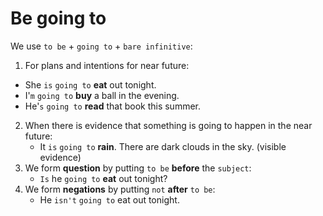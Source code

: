 # Be going to
We use `to be` + `going to` + `bare infinitive`:
1. For plans and intentions for near future:
  - She `is` `going to` **eat** out tonight.
  - I'`m` `going to` **buy** a ball in the evening.
  - He'`s` `going to` **read** that book this summer.
2. When there is evidence that something is going to happen in the near future:
   - It `is` `going to` **rain**. There are dark clouds in the sky. (visible evidence)
3. We form **question** by putting `to be` **before** the `subject`:
   - `Is` he `going to` **eat** out tonight?
4. We form **negations** by putting `not` **after** `to be`:
   - He `isn't` `going to` eat out tonight.
